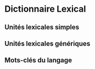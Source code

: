 # Dictionnaire Lexical

## Unités lexicales simples



## Unités lexicales génériques

## Mots-clés du langage